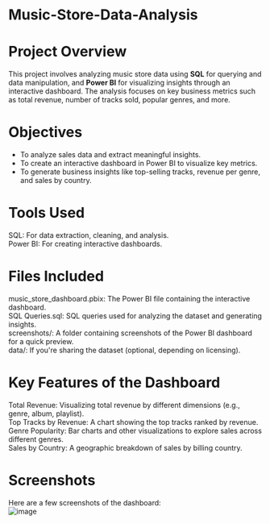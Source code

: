# Music-Store-Data-Analysis
# Project Overview
This project involves analyzing music store data using **SQL** for querying and data manipulation, and **Power BI** for visualizing insights through an interactive dashboard. The analysis focuses on key business metrics such as total revenue, number of tracks sold, popular genres, and more.
# Objectives
* To analyze sales data and extract meaningful insights.
* To create an interactive dashboard in Power BI to visualize key metrics.
* To generate business insights like top-selling tracks, revenue per genre, and sales by country.
# Tools Used
SQL: For data extraction, cleaning, and analysis.  
Power BI: For creating interactive dashboards.  

# Files Included
music_store_dashboard.pbix: The Power BI file containing the interactive dashboard.  
SQL Queries.sql: SQL queries used for analyzing the dataset and generating insights.  
screenshots/: A folder containing screenshots of the Power BI dashboard for a quick preview.  
data/: If you're sharing the dataset (optional, depending on licensing).  
# Key Features of the Dashboard
Total Revenue: Visualizing total revenue by different dimensions (e.g., genre, album, playlist).  
Top Tracks by Revenue: A chart showing the top tracks ranked by revenue.  
Genre Popularity: Bar charts and other visualizations to explore sales across different genres.  
Sales by Country: A geographic breakdown of sales by billing country.  

# Screenshots
Here are a few screenshots of the dashboard:  
![image](https://github.com/user-attachments/assets/1bce1c48-0f69-4eda-8a39-92dbdaa6177f)





